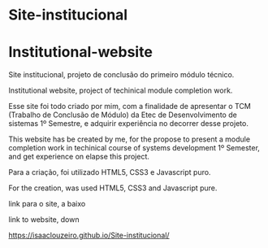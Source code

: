 # Site-institucional
# Institutional-website

Site institucional, projeto de conclusão do primeiro módulo técnico.

Institutional website, project of techinical module completion work.

Esse site foi todo criado por mim, com a finalidade de apresentar o TCM (Trabalho de Conclusão de Módulo) da Etec de Desenvolvimento de sistemas 1º Semestre, e adquirir experiência no decorrer desse projeto.

This website has be created by me, for the propose to present a module completion work in techinical course of systems development 1º Semester, and get experience on elapse this project.

Para a criação, foi utilizado HTML5, CSS3 e Javascript puro.

For the creation, was used HTML5, CSS3 and Javascript pure.


link para o site, a baixo

link to website, down

https://isaaclouzeiro.github.io/Site-institucional/
